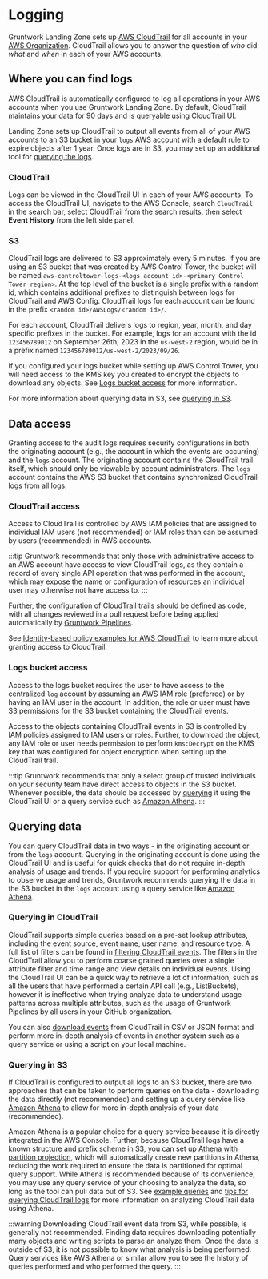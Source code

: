 # Logging

Gruntwork Landing Zone sets up [AWS CloudTrail](https://aws.amazon.com/cloudtrail/) for all accounts in your [AWS Organization](https://aws.amazon.com/organizations/). CloudTrail allows you to answer the question of _who_ did _what_ and _when_ in each of your AWS accounts.

## Where you can find logs

AWS CloudTrail is automatically configured to log all operations in your AWS accounts when you use Gruntwork Landing Zone. By default, CloudTrail maintains your data for 90 days and is queryable using CloudTrail UI.

Landing Zone sets up CloudTrail to output all events from all of your AWS accounts to an S3 bucket in your `logs` AWS account with a default rule to expire objects after 1 year. Once logs are in S3, you may set up an additional tool for [querying the logs](#querying-data).

### CloudTrail

Logs can be viewed in the CloudTrail UI in each of your AWS accounts. To access the CloudTrail UI, navigate to the AWS Console, search `CloudTrail` in the search bar, select CloudTrail from the search results, then select **Event History** from the left side panel.

### S3

CloudTrail logs are delivered to S3 approximately every 5 minutes. If you are using an S3 bucket that was created by AWS Control Tower, the bucket will be named `aws-controltower-logs-<logs account id>-<primary Control Tower region>`. At the top level of the bucket is a single prefix with a random id, which contains additional prefixes to distinguish between logs for CloudTrail and AWS Config. CloudTrail logs for each account can be found in the prefix `<random id>/AWSLogs/<random id>/`.

For each account, CloudTrail delivers logs to region, year, month, and day specific prefixes in the bucket. For example, logs for an account with the id `123456789012` on September 26th, 2023 in the `us-west-2` region, would be in a prefix named `123456789012/us-west-2/2023/09/26`.

If you configured your logs bucket while setting up AWS Control Tower, you will need access to the KMS key you created to encrypt the objects to download any objects. See [Logs bucket access](#logs-bucket-access) for more information.

For more information about querying data in S3, see [querying in S3](#querying-in-s3).

##  Data access

Granting access to the audit logs requires security configurations in both the originating account (e.g., the account in which the events are occurring) and the `logs` account. The originating account contains the CloudTrail trail itself, which should only be viewable by account administrators. The `logs` account contains the AWS S3 bucket that contains synchronized CloudTrail logs from all logs.

### CloudTrail access

Access to CloudTrail is controlled by AWS IAM policies that are assigned to individual IAM users (not recommended) or IAM roles than can be assumed by users (recommended) in AWS accounts.

:::tip
Gruntwork recommends that only those with administrative access to an AWS account have access to view CloudTrail logs, as they contain a record of every single API operation that was performed in the account, which may expose the name or configuration of resources an individual user may otherwise not have access to.
:::

Further, the configuration of CloudTrail trails should be defined as code, with all changes reviewed in a pull request before being applied automatically by [Gruntwork Pipelines](/pipelines/overview/).

See [Identity-based policy examples for AWS CloudTrail](https://docs.aws.amazon.com/awscloudtrail/latest/userguide/security_iam_id-based-policy-examples.html) to learn more about granting access to CloudTrail.

### Logs bucket access

Access to the logs bucket requires the user to have access to the centralized `log` account by assuming an AWS IAM role (preferred) or by having an IAM user in the account. In addition, the role or user must have S3 permissions for the S3 bucket containing the CloudTrail events.

Access to the objects containing CloudTrail events in S3 is controlled by IAM policies assigned to IAM users or roles. Further, to download the object, any IAM role or user needs permission to perform `kms:Decrypt` on the KMS key that was configured for object encryption when setting up the CloudTrail trail.

:::tip
Gruntwork recommends that only a select group of trusted individuals on your security team have direct access to objects in the S3 bucket. Whenever possible, the data should be accessed by [querying](#querying-data) it using the CloudTrail UI or a query service such as [Amazon Athena](https://aws.amazon.com/athena/).
:::

##  Querying data

You can query CloudTrail data in two ways - in the originating account or from the `logs` account. Querying in the originating account is done using the CloudTrail UI and is useful for quick checks that do not require in-depth analysis of usage and trends. If you require support for performing analytics to observe usage and trends, Gruntwork recommends querying the data in the S3 bucket in the `logs` account using a query service like [Amazon Athena](https://docs.aws.amazon.com/athena/latest/ug/what-is.html).

### Querying in CloudTrail

CloudTrail supports simple queries based on a pre-set lookup attributes, including the event source, event name, user name, and resource type. A full list of filters can be found in [filtering CloudTrail events](https://docs.aws.amazon.com/awscloudtrail/latest/userguide/view-cloudtrail-events-console.html#filtering-cloudtrail-events). The filters in the CloudTrail allow you to perform coarse grained queries over a single attribute filter and time range and view details on individual events. Using the CloudTrail UI can be a quick way to retrieve a lot of information, such as all the users that have performed a certain API call (e.g., ListBuckets), however it is ineffective when trying analyze data to understand usage patterns across multiple attributes, such as the usage of Gruntwork Pipelines by all users in your GitHub organization.

You can also [download events](https://docs.aws.amazon.com/awscloudtrail/latest/userguide/view-cloudtrail-events-console.html#downloading-events) from CloudTrail in CSV or JSON format and perform more in-depth analysis of events in another system such as a query service or using a script on your local machine.

### Querying in S3

If CloudTrail is configured to output all logs to an S3 bucket, there are two approaches that can be taken to perform queries on the data - downloading the data directly (not recommended) and setting up a query service like [Amazon Athena](https://aws.amazon.com/athena/) to allow for more in-depth analysis of your data (recommended).

Amazon Athena is a popular choice for a query service because it is directly integrated in the AWS Console. Further, because CloudTrail logs have a known structure and prefix scheme in S3, you can set up [Athena with partition projection](https://docs.aws.amazon.com/athena/latest/ug/cloudtrail-logs.html#create-cloudtrail-table-partition-projection), which will automatically create new partitions in Athena, reducing the work required to ensure the data is partitioned for optimal query support. While Athena is recommended because of its convenience, you may use any query service of your choosing to analyze the data, so long as the tool can pull data out of S3. See [example queries](https://docs.aws.amazon.com/athena/latest/ug/cloudtrail-logs.html#query-examples-cloudtrail-logs) and [tips for querying CloudTrail logs](https://docs.aws.amazon.com/athena/latest/ug/cloudtrail-logs.html#tips-for-querying-cloudtrail-logs) for more information on analyzing CloudTrail data using Athena.

:::warning
Downloading CloudTrail event data from S3, while possible, is generally not recommended. Finding data requires downloading potentially many objects and writing scripts to parse an analyze them. Once the data is outside of S3, it is not possible to know what analysis is being performed. Query services like AWS Athena or similar allow you to see the history of queries performed and who performed the query.
:::



<!-- ##DOCS-SOURCER-START
{
  "sourcePlugin": "local-copier",
  "hash": "65594f96fec90a47a4a8f8ee45f648d8"
}
##DOCS-SOURCER-END -->
